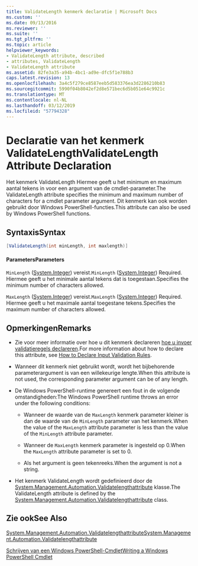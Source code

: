 ```yaml
---
title: ValidateLength kenmerk declaratie | Microsoft Docs
ms.custom: ''
ms.date: 09/13/2016
ms.reviewer: ''
ms.suite: ''
ms.tgt_pltfrm: ''
ms.topic: article
helpviewer_keywords:
- ValidateLength attribute, described
- attributes, ValidateLength
- ValidateLength attribute
ms.assetid: 82fe3a35-a94b-4bc1-ad9e-dfc5f1e788b3
caps.latest.revision: 13
ms.openlocfilehash: 3a4c5f279ce8587eeb5d583376ea3d2286210b83
ms.sourcegitcommit: 5990f04b8042ef2d8e571bec6d5b051e64c9921c
ms.translationtype: MT
ms.contentlocale: nl-NL
ms.lasthandoff: 03/12/2019
ms.locfileid: "57794328"
---
```

# <a name="validatelength-attribute-declaration"></a><span data-ttu-id="0c484-102">Declaratie van het kenmerk ValidateLength</span><span class="sxs-lookup"><span data-stu-id="0c484-102">ValidateLength Attribute Declaration</span></span>

<span data-ttu-id="0c484-103">Het kenmerk ValidateLength Hiermee geeft u het minimum en maximum aantal tekens in voor een argument van de cmdlet-parameter.</span><span class="sxs-lookup"><span data-stu-id="0c484-103">The ValidateLength attribute specifies the minimum and maximum number of characters for a cmdlet parameter argument.</span></span> <span data-ttu-id="0c484-104">Dit kenmerk kan ook worden gebruikt door Windows PowerShell-functies.</span><span class="sxs-lookup"><span data-stu-id="0c484-104">This attribute can also be used by Windows PowerShell functions.</span></span>

## <a name="syntax"></a><span data-ttu-id="0c484-105">Syntaxis</span><span class="sxs-lookup"><span data-stu-id="0c484-105">Syntax</span></span>

```csharp
[ValidateLength(int minLength, int maxlength)]
```

#### <a name="parameters"></a><span data-ttu-id="0c484-106">Parameters</span><span class="sxs-lookup"><span data-stu-id="0c484-106">Parameters</span></span>

<span data-ttu-id="0c484-107">`MinLength` ([System.Integer](/dotnet/api/System.Integer)) vereist.</span><span class="sxs-lookup"><span data-stu-id="0c484-107">`MinLength` ([System.Integer](/dotnet/api/System.Integer)) Required.</span></span> <span data-ttu-id="0c484-108">Hiermee geeft u het minimale aantal tekens dat is toegestaan.</span><span class="sxs-lookup"><span data-stu-id="0c484-108">Specifies the minimum number of characters allowed.</span></span>

<span data-ttu-id="0c484-109">`MaxLength` ([System.Integer](/dotnet/api/System.Integer)) vereist.</span><span class="sxs-lookup"><span data-stu-id="0c484-109">`MaxLength` ([System.Integer](/dotnet/api/System.Integer)) Required.</span></span> <span data-ttu-id="0c484-110">Hiermee geeft u het maximale aantal toegestane tekens.</span><span class="sxs-lookup"><span data-stu-id="0c484-110">Specifies the maximum number of characters allowed.</span></span>

## <a name="remarks"></a><span data-ttu-id="0c484-111">Opmerkingen</span><span class="sxs-lookup"><span data-stu-id="0c484-111">Remarks</span></span>

- <span data-ttu-id="0c484-112">Zie voor meer informatie over hoe u dit kenmerk declareren [hoe u invoer validatieregels declareren](http://msdn.microsoft.com/en-us/544c2100-62ba-4be4-b2a2-cc0d4e4fc45b).</span><span class="sxs-lookup"><span data-stu-id="0c484-112">For more information about how to declare this attribute, see [How to Declare Input Validation Rules](http://msdn.microsoft.com/en-us/544c2100-62ba-4be4-b2a2-cc0d4e4fc45b).</span></span>

- <span data-ttu-id="0c484-113">Wanneer dit kenmerk niet gebruikt wordt, wordt het bijbehorende parameterargument is van een willekeurige lengte.</span><span class="sxs-lookup"><span data-stu-id="0c484-113">When this attribute is not used, the corresponding parameter argument can be of any length.</span></span>

- <span data-ttu-id="0c484-114">De Windows PowerShell-runtime genereert een fout in de volgende omstandigheden:</span><span class="sxs-lookup"><span data-stu-id="0c484-114">The Windows PowerShell runtime throws an error under the following conditions:</span></span>

    - <span data-ttu-id="0c484-115">Wanneer de waarde van de `MaxLength` kenmerk parameter kleiner is dan de waarde van de `MinLength` parameter van het kenmerk.</span><span class="sxs-lookup"><span data-stu-id="0c484-115">When the value of the `MaxLength` attribute parameter is less than the value of the `MinLength` attribute parameter.</span></span>

    - <span data-ttu-id="0c484-116">Wanneer de `MaxLength` kenmerk parameter is ingesteld op 0.</span><span class="sxs-lookup"><span data-stu-id="0c484-116">When the `MaxLength` attribute parameter is set to 0.</span></span>

    - <span data-ttu-id="0c484-117">Als het argument is geen tekenreeks.</span><span class="sxs-lookup"><span data-stu-id="0c484-117">When the argument is not a string.</span></span>

- <span data-ttu-id="0c484-118">Het kenmerk ValidateLength wordt gedefinieerd door de [System.Management.Automation.Validatelengthattribute](/dotnet/api/System.Management.Automation.ValidateLengthAttribute) klasse.</span><span class="sxs-lookup"><span data-stu-id="0c484-118">The ValidateLength attribute is defined by the [System.Management.Automation.Validatelengthattribute](/dotnet/api/System.Management.Automation.ValidateLengthAttribute) class.</span></span>

## <a name="see-also"></a><span data-ttu-id="0c484-119">Zie ook</span><span class="sxs-lookup"><span data-stu-id="0c484-119">See Also</span></span>

[<span data-ttu-id="0c484-120">System.Management.Automation.Validatelengthattribute</span><span class="sxs-lookup"><span data-stu-id="0c484-120">System.Management.Automation.Validatelengthattribute</span></span>](/dotnet/api/System.Management.Automation.ValidateLengthAttribute)

[<span data-ttu-id="0c484-121">Schrijven van een Windows PowerShell-Cmdlet</span><span class="sxs-lookup"><span data-stu-id="0c484-121">Writing a Windows PowerShell Cmdlet</span></span>](./writing-a-windows-powershell-cmdlet.md)
